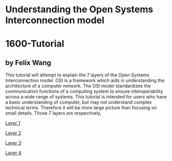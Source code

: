# Understanding the Open Systems Interconnection model
# 1600-Tutorial
## by Felix Wang

This tutorial will attempt to explain the 7 layers of the Open Systems Interconnection model. OSI is a framework which aids in understanding the architecture of a computer network. The OSI model standardizes the communication functions of a computing system to ensure interoperability across a wide range of systems. This tutorial is intended for users who have a basic understanding of computer, but may not understand complex technical terms. Therefore it will be more large picture than focusing on small details.  Those 7 layers are respectively, 

[Layer 1](Layer1.md)

[Layer 2](Layer2.md)

[Layer 3](Layer3.md)

[Layer 4](Layer4.md)

